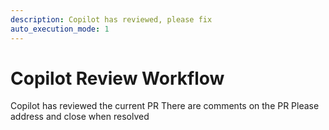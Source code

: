 ```yaml
---
description: Copilot has reviewed, please fix
auto_execution_mode: 1
---
```


# Copilot Review Workflow

Copilot has reviewed the current PR
There are comments on the PR
Please address and close when resolved
